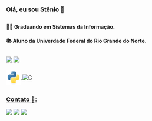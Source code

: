

### Olá, eu sou Stênio 🧠

##

<div>
  
#### 👨‍💻 Graduando em Sistemas da Informação.
  
#### 📚 Aluno da Univerdade Federal do Rio Grande do Norte.
<div>

##

<div>
    <a href="https://github.com/StenioEric">
    <img height="180em" src="https://github-readme-stats.vercel.app/api?username=StenioEric&show_icons=true&theme=tokyonight&include_all_commits=true&count_private=true"/>
    <img height="180em" src="https://github-readme-stats.vercel.app/api/top-langs/?username=StenioEric&layout=compact&langs_count=7&theme=tokyonight"/>
</div>
<div style="display: inline_block"><br>
    <img align="center" alt="Python" height="40" width="40" src="https://raw.githubusercontent.com/devicons/devicon/master/icons/python/python-original.svg">
    <img align="center" alt="C" height="40" width="40" src="https://cdn.jsdelivr.net/gh/devicons/devicon/icons/c/c-original.svg" />

##

### Contato 💬:

<div> 
    <a href = "https://wa.me/qr/OJOJWVP22A7GB1"><img src="https://img.shields.io/badge/WhatsApp-25D366?style=for-the-badge&logo=whatsapp&logoColor=white" target="_blank"></a>
    <a href="https://instagram.com/stenioeric" target="_blank"><img src="https://img.shields.io/badge/-Instagram-%23E4405F?style=for-the-badge&logo=instagram&logoColor=white" target="_blank"></a>
    <a href = "http://stenioeric@gmail.com/"><img src="https://img.shields.io/badge/-Gmail-%23333?style=for-the-badge&logo=gmail&logoColor=orange" target="_blank"></a>
</div>

